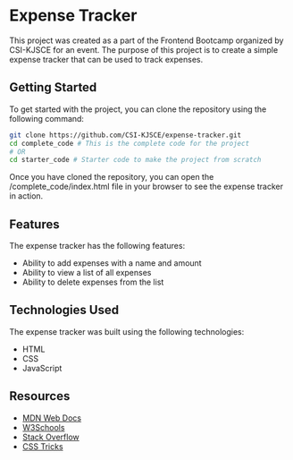 # Expense Tracker
This project was created as a part of the Frontend Bootcamp organized by CSI-KJSCE for an event. The purpose of this project is to create a simple expense tracker that can be used to track expenses.

## Getting Started
To get started with the project, you can clone the repository using the following command:

```bash
git clone https://github.com/CSI-KJSCE/expense-tracker.git
cd complete_code # This is the complete code for the project
# OR
cd starter_code # Starter code to make the project from scratch
```
Once you have cloned the repository, you can open the /complete_code/index.html file in your browser to see the expense tracker in action.

## Features
The expense tracker has the following features:

- Ability to add expenses with a name and amount
- Ability to view a list of all expenses
- Ability to delete expenses from the list

## Technologies Used
The expense tracker was built using the following technologies:

- HTML
- CSS
- JavaScript

## Resources

- [MDN Web Docs](https://developer.mozilla.org/en-US/)
- [W3Schools](https://www.w3schools.com/)
- [Stack Overflow](https://stackoverflow.com/)
- [CSS Tricks](https://css-tricks.com/)
